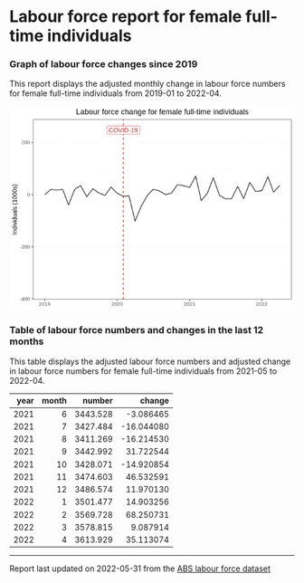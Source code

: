 Labour force report for female full-time individuals
================

### Graph of labour force changes since 2019

This report displays the adjusted monthly change in labour force numbers
for female full-time individuals from 2019-01 to 2022-04.

![](output/female_full-time_report_files/figure-gfm/unnamed-chunk-2-1.png)<!-- -->

### Table of labour force numbers and changes in the last 12 months

This table displays the adjusted labour force numbers and adjusted
change in labour force numbers for female full-time individuals from
2021-05 to 2022-04.

| year | month |   number |     change |
|-----:|------:|---------:|-----------:|
| 2021 |     6 | 3443.528 |  -3.086465 |
| 2021 |     7 | 3427.484 | -16.044080 |
| 2021 |     8 | 3411.269 | -16.214530 |
| 2021 |     9 | 3442.992 |  31.722544 |
| 2021 |    10 | 3428.071 | -14.920854 |
| 2021 |    11 | 3474.603 |  46.532591 |
| 2021 |    12 | 3486.574 |  11.970130 |
| 2022 |     1 | 3501.477 |  14.903256 |
| 2022 |     2 | 3569.728 |  68.250731 |
| 2022 |     3 | 3578.815 |   9.087914 |
| 2022 |     4 | 3613.929 |  35.113074 |

------------------------------------------------------------------------

Report last updated on 2022-05-31 from the [ABS labour force
dataset](https://www.abs.gov.au/statistics/labour/employment-and-unemployment/labour-force-australia/latest-release)
